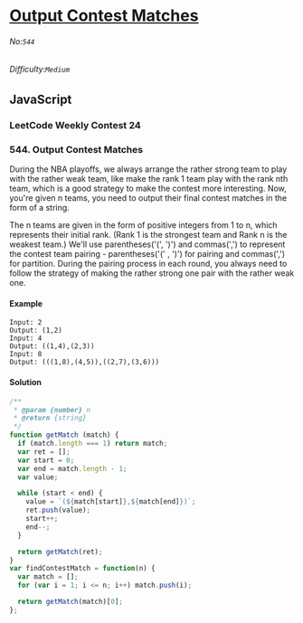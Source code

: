 # [Output Contest Matches](https://leetcode.com/problems/output-contest-matches/)
###### No:`544`
###### Difficulty:`Medium`
## JavaScript

### LeetCode Weekly Contest 24
### 544. Output Contest Matches
During the NBA playoffs, we always arrange the rather strong team to play with the rather weak team, like make the rank 1 team play with the rank nth team, which is a good strategy to make the contest more interesting. Now, you're given n teams, you need to output their final contest matches in the form of a string.

The n teams are given in the form of positive integers from 1 to n, which represents their initial rank. (Rank 1 is the strongest team and Rank n is the weakest team.) We'll use parentheses('(', ')') and commas(',') to represent the contest team pairing - parentheses('(' , ')') for pairing and commas(',') for partition. During the pairing process in each round, you always need to follow the strategy of making the rather strong one pair with the rather weak one.

#### Example
```
Input: 2
Output: (1,2)
Input: 4
Output: ((1,4),(2,3))
Input: 8
Output: (((1,8),(4,5)),((2,7),(3,6)))
```

#### Solution
```js
/**
 * @param {number} n
 * @return {string}
 */
function getMatch (match) {
  if (match.length === 1) return match;
  var ret = [];
  var start = 0;
  var end = match.length - 1;
  var value;

  while (start < end) {
    value = `(${match[start]},${match[end]})`;
    ret.push(value);
    start++;
    end--;
  }

  return getMatch(ret);
}
var findContestMatch = function(n) {
  var match = [];
  for (var i = 1; i <= n; i++) match.push(i);

  return getMatch(match)[0];
};
```

